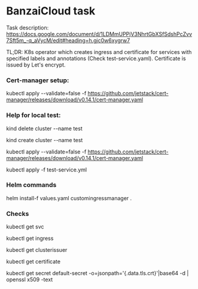 # BanzaiCloud task

Task description: https://docs.google.com/document/d/1LDMmUPPjV3NhrtGbXSfSdshPcZvv7Sft5m_-q_aVycM/edit#heading=h.gjc0w6xygrw7

TL;DR:
K8s operator which creates ingress and certificate for services with specified labels and annotations (Check test-service.yaml). Certificate is issued by Let's encrypt.

### Cert-manager setup:

kubectl apply --validate=false -f https://github.com/jetstack/cert-manager/releases/download/v0.14.1/cert-manager.yaml

### Help for local test: 

kind delete cluster --name test

kind create cluster --name test

kubectl apply --validate=false -f https://github.com/jetstack/cert-manager/releases/download/v0.14.1/cert-manager.yaml

kubectl apply -f test-service.yml

### Helm commands

helm install-f values.yaml customingressmanager .

### Checks

kubectl get svc

kubectl get ingress

kubectl get clusterissuer

kubectl get certificate

kubectl get secret default-secret -o=jsonpath='{.data.tls\.crt}'|base64 -d | openssl x509 -text
